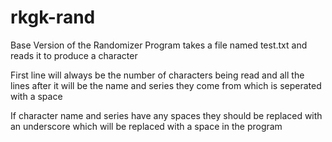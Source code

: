 # rkgk-rand
Base Version of the Randomizer
Program takes a file named test.txt and reads it to produce a character

First line will always be the number of characters being read and all the lines after it will be the name and series
they come from which is seperated with a space

If character name and series have any spaces they should be replaced with an underscore which will be replaced with a 
space in the program
